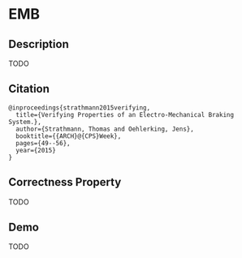 # EMB

## Description

TODO

## Citation

````
@inproceedings{strathmann2015verifying,
  title={Verifying Properties of an Electro-Mechanical Braking System.},
  author={Strathmann, Thomas and Oehlerking, Jens},
  booktitle={{ARCH}@{CPS}Week},
  pages={49--56},
  year={2015}
}
````

## Correctness Property

TODO

## Demo

TODO